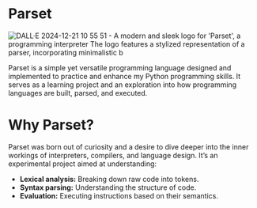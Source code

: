 # Parset
![DALL·E 2024-12-21 10 55 51 - A modern and sleek logo for 'Parset', a programming interpreter  The logo features a stylized representation of a parser, incorporating minimalistic b](https://github.com/user-attachments/assets/70d2d1a1-6928-4e34-bfb6-5967124ffceb)


Parset is a simple yet versatile programming language designed and implemented to practice and enhance my Python programming skills. It serves as a learning project and an exploration into how programming languages are built, parsed, and executed.

# Why Parset?

Parset was born out of curiosity and a desire to dive deeper into the inner workings of interpreters, compilers, and language design. It’s an experimental project aimed at understanding:

- **Lexical analysis:** Breaking down raw code into tokens.
- **Syntax parsing:** Understanding the structure of code.
- **Evaluation:** Executing instructions based on their semantics.
